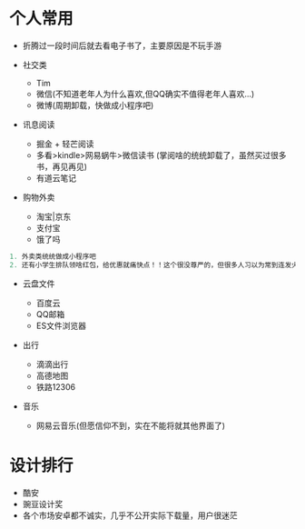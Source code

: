 # 个人常用

- 折腾过一段时间后就去看电子书了，主要原因是不玩手游
- 社交类
  - Tim
  - 微信(不知道老年人为什么喜欢,但QQ确实不值得老年人喜欢...)
  - 微博(周期卸载，快做成小程序吧)

- 讯息阅读
  - 掘金 + 轻芒阅读
  - 多看>kindle>网易蜗牛>微信读书 (掌阅啥的统统卸载了，虽然买过很多书，再见再见)
  - 有道云笔记

- 购物外卖
  - 淘宝|京东
  - 支付宝
  - 饿了吗

```js
1. 外卖类统统做成小程序吧
2. 还有小学生排队领啥红包，给优惠就痛快点！！这个很没尊严的，但很多人习以为常到连发火都不会了...
```

- 云盘文件
  - 百度云
  - QQ邮箱
  - ES文件浏览器

- 出行

  - 滴滴出行
  - 高德地图
  - 铁路12306

- 音乐

  - 网易云音乐(但愿信仰不到，实在不能将就其他界面了)

# 设计排行

- 酷安
- 豌豆设计奖
- 各个市场安卓都不诚实，几乎不公开实际下载量，用户很迷茫  
